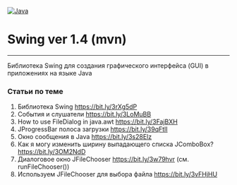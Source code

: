 [![Java](https://img.shields.io/badge/Java-E43222??style=for-the-badge&logo=java&logoColor=FFFFFF)](https://java.com/)

# Swing ver 1.4 (mvn)
-------
Библиотека Swing для создания графического интерфейса (GUI) в приложениях на языке Java

### Статьи по теме
1. Библиотека Swing https://bit.ly/3rXg5dP
2. События и слушатели https://bit.ly/3LoMuBB
3. How to use FileDialog in java.awt https://bit.ly/3FajBXH
4. JProgressBar полоса загрузки https://bit.ly/39qFtlI
5. Окно сообщения в Java https://bit.ly/3s28Elz
6. Как я могу изменить ширину выпадающего списка JComboBox? https://bit.ly/3OM2NdD
7. Диалоговое окно JFileChooser https://bit.ly/3w79hvr (см. runFileChooser())
8. Используем JFileChooser для выбора файла https://bit.ly/3vFHjHU